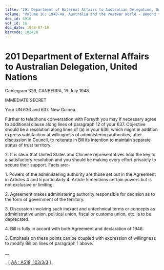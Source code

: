 ```yaml
---
title: "201 Department of External Affairs to Australian Delegation, United Nations"
volume: "Volume 16: 1948-49, Australia and the Postwar World - Beyond the Region"
doc_id: 6916
vol_id: 16
doc_date: 1948-07-19
barcode: 102428
---
```


# 201 Department of External Affairs to Australian Delegation, United Nations

Cablegram 329, CANBERRA, 19 July 1948

IMMEDIATE SECRET

Your UN.636 and 637. New Guinea.

Further to telephone conversation with Forsyth you may if necessary agree to additional clause along lines of paragraph 12 of your 637. Objective should be a resolution along lines of (a) in your 636, which might in addition express satisfaction at willingness of administering authorities, after discussion in Council, to reiterate in Bill its intention to maintain separate status of trust territory.

2\. It is clear that United States and Chinese representatives hold the key to a satisfactory resolution and you should be making every effort privately to secure their support. Facts are:-

1\. Powers of the administering authority are those set out in the Agreement in Articles 4 and 5 particularly 4. Article 5 mentions certain powers but is not exclusive or limiting.

2\. Agreement makes administering authority responsible for decision as to the form of government of the territory.

3\. Discussion involving such inexact and untechnical terms or concepts as administrative union, political union, fiscal or customs union, etc. is to be deprecated.

4\. Bill is fully in accord with both Agreement and declaration of 1946.

3\. Emphasis on these points can be coupled with expression of willingness to modify Bill on lines of paragraph 1 above.

__

_ [ [AA : A518, 103/3/3](http://www.naa.gov.au/cgi-bin/Search?O=I&Number=102428) ]_
